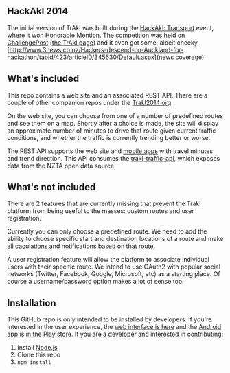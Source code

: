 ## HackAkl 2014

The initial version of TrAkl was built during the [HackAkl: Transport](http://hackakl.org.nz) event, where it won Honorable Mention. The competition was held on [ChallengePost](http://hackakl-2014.challengepost.com) ([the TrAkl page](http://challengepost.com/software/trakl)) and it even got some, albeit cheeky, [http://www.3news.co.nz/Hackers-descend-on-Auckland-for-hackathon/tabid/423/articleID/345630/Default.aspx](news coverage).

## What's included

This repo contains a web site and an associated REST API. There are a couple of other companion repos under the [Trakl2014 org](http://github.com/Trackl2014).

On the web site, you can choose from one of a number of predefined routes and see them on a map. Shortly after a choice is made, the site will display an approximate number of minutes to drive that route given current traffic conditions, and whether the traffic is currently trending better or worse.

The REST API supports the web site and [mobile apps](/trackl2014/trakl-cordova-apps) with travel minutes and trend direction. This API consumes the [trakl-traffic-api](/trackl2014/trakl-traffic-api), which exposes data from the NZTA open data source.

## What's not included

There are 2 features that are currently missing that prevent the Trakl platform from being useful to the masses: custom routes and user registration.

Currently you can only choose a predefined route. We need to add the ability to choose specific start and destination locations of a route and make all caculations and notifications based on that route.

A user registration feature will allow the platform to associate individual users with their specific route. We intend to use OAuth2 with popular social networks (Twitter, Facebook, Google, Microsoft, etc) as a starting place. Of course a username/password option makes a lot of sense too.

## Installation

This GitHub repo is only intended to be installed by developers. If you're interested in the user experience, the [web interface is here](http://trakl.herokuapp.com) and the [Android app is in the Play store](https://play.google.com/store/apps/details?id=com.berzerk.trakl). If you are a developer and interested in contributing:

1. Install [Node.js](http://nodejs.org)
2. Clone this repo
3. `npm install`

